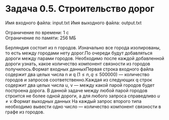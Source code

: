 # Задача 0.5. Строительство дорог
        
Имя входного файла: input.txt
Имя выходного файла: output.txt
        
Ограничение по времени: 1 с        
Ограничение по памяти: 256 МБ

Берляндия состоит из n городов. Изначально все города изолированы, то есть между городами нету дорог.По очереди будут добавляться дороги между парами городов. Необходимо после каждой добавленной дороги узнать, какое количество компонент связности из городов получилось.Формат входных данныхПервая строка входного файла содержит два целых числа n и q ($1 \leqslant n, q \leqslant 500000$) — количество городов и запросов соответственно.Каждая из следующих q строк содержит два целых числа u, v — между какой парой городов будет построена дорога. В данной задаче между любой парой городов строится не более одной дороги, а для любого запроса справедливо $u \ne v$.Формат выходных данных На каждый запрос второго типа необходимо вывести одно число — количество компонент связности в графе из городов.
